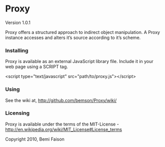 # Proxy

Version 1.0.1

Proxy offers a structured approach to indirect object manipulation. A Proxy instance accesses and alters it’s source according to it’s scheme.

### Installing

Proxy is available as an external JavaScript library file. Include it in your web page using a SCRIPT tag.

&lt;script type="text/javascript" src="path/to/proxy.js"&gt;&lt;/script&gt;

### Using

See the wiki at, http://github.com/bemson/Proxy/wiki/

### Licensing

Proxy is available under the terms of the MIT-License - http://en.wikipedia.org/wiki/MIT_License#License_terms

Copyright 2010, Bemi Faison
